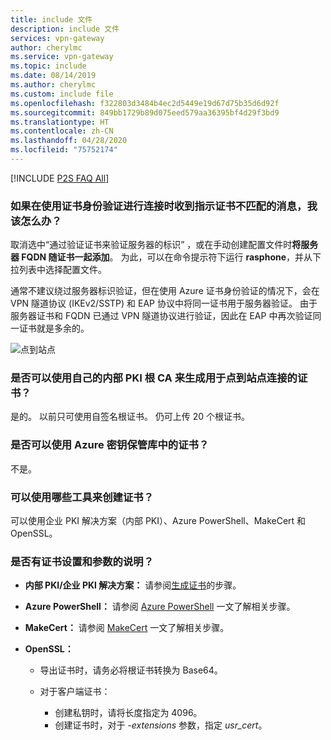 ```yaml
---
title: include 文件
description: include 文件
services: vpn-gateway
author: cherylmc
ms.service: vpn-gateway
ms.topic: include
ms.date: 08/14/2019
ms.author: cherylmc
ms.custom: include file
ms.openlocfilehash: f322803d3484b4ec2d5449e19d67d75b35d6d92f
ms.sourcegitcommit: 849bb1729b89d075eed579aa36395bf4d29f3bd9
ms.translationtype: HT
ms.contentlocale: zh-CN
ms.lasthandoff: 04/28/2020
ms.locfileid: "75752174"
---
```

[!INCLUDE [P2S FAQ All](vpn-gateway-faq-p2s-all-include.md)]

### <a name="what-should-i-do-if-im-getting-a-certificate-mismatch-when-connecting-using-certificate-authentication"></a>如果在使用证书身份验证进行连接时收到指示证书不匹配的消息，我该怎么办？

取消选中“通过验证证书来验证服务器的标识”  ，或在手动创建配置文件时**将服务器 FQDN 随证书一起添加**。 为此，可以在命令提示符下运行 **rasphone**，并从下拉列表中选择配置文件。

通常不建议绕过服务器标识验证，但在使用 Azure 证书身份验证的情况下，会在 VPN 隧道协议 (IKEv2/SSTP) 和 EAP 协议中将同一证书用于服务器验证。 由于服务器证书和 FQDN 已通过 VPN 隧道协议进行验证，因此在 EAP 中再次验证同一证书就是多余的。

![点到站点](./media/vpn-gateway-faq-p2s-all-include/servercert.png "服务器证书")

### <a name="can-i-use-my-own-internal-pki-root-ca-to-generate-certificates-for-point-to-site-connectivity"></a>是否可以使用自己的内部 PKI 根 CA 来生成用于点到站点连接的证书？

是的。 以前只可使用自签名根证书。 仍可上传 20 个根证书。

### <a name="can-i-use-certificates-from-azure-key-vault"></a>是否可以使用 Azure 密钥保管库中的证书？

不是。

### <a name="what-tools-can-i-use-to-create-certificates"></a>可以使用哪些工具来创建证书？

可以使用企业 PKI 解决方案（内部 PKI）、Azure PowerShell、MakeCert 和 OpenSSL。

### <a name="are-there-instructions-for-certificate-settings-and-parameters"></a><a name="certsettings"></a>是否有证书设置和参数的说明？

* **内部 PKI/企业 PKI 解决方案：** 请参阅[生成证书](../articles/vpn-gateway/vpn-gateway-howto-point-to-site-resource-manager-portal.md#generatecert)的步骤。

* **Azure PowerShell：** 请参阅 [Azure PowerShell](../articles/vpn-gateway/vpn-gateway-certificates-point-to-site.md) 一文了解相关步骤。

* **MakeCert：** 请参阅 [MakeCert](../articles/vpn-gateway/vpn-gateway-certificates-point-to-site-makecert.md) 一文了解相关步骤。

* **OpenSSL：** 

    * 导出证书时，请务必将根证书转换为 Base64。

    * 对于客户端证书：

      * 创建私钥时，请将长度指定为 4096。
      * 创建证书时，对于 *-extensions* 参数，指定 *usr_cert*。
